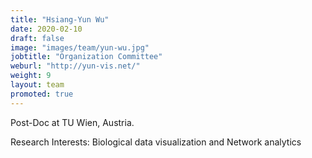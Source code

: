 ```yaml
---
title: "Hsiang-Yun Wu"
date: 2020-02-10
draft: false
image: "images/team/yun-wu.jpg"
jobtitle: "Organization Committee"
weburl: "http://yun-vis.net/"
weight: 9
layout: team
promoted: true
---
```


Post-Doc at TU Wien, Austria. 

Research Interests: Biological data visualization and Network analytics 
